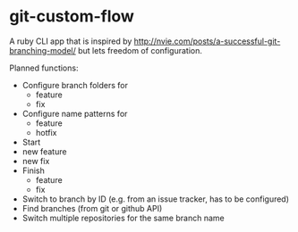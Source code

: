 # git-custom-flow
A ruby CLI app that is inspired by http://nvie.com/posts/a-successful-git-branching-model/ but lets freedom of configuration.

Planned functions:

- Configure branch folders for
  - feature
  - fix
- Configure name patterns for
  - feature
  - hotfix
- Start
 - new feature
 - new fix
- Finish
  - feature
  - fix
- Switch to branch by ID (e.g. from an issue tracker, has to be configured)
- Find branches (from git or github API)
- Switch multiple repositories for the same branch name
